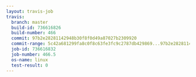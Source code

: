 ```yaml
---
layout: travis-job
travis:
  branch: master
  build-id: 736616826
  build-number: 466
  commit: 97b2e28281142948b30f8f0d49a87027b2309920
  commit-range: 5c42a681299fa8c0f8c63fe3fc9c2787db429869...97b2e28281142948b30f8f0d49a87027b2309920
  job-id: 736616832
  job-number: 466.5
  os-name: linux
  test-result: 0
---
```

